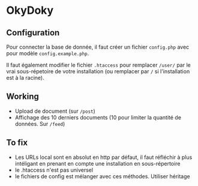 # OkyDoky

## Configuration

Pour connecter la base de donnée, il faut créer un fichier `config.php` avec pour modèle `config.example.php`.

Il faut également modifier le fichier `.htaccess` pour remplacer `/user/` par le vrai sous-répetoire de votre installation (ou remplacer par `/` si l'installation est à la racine).

## Working

- Upload de document (sur `/post`)
- Affichage des 10 derniers documents (10 pour limiter la quantité de données. Sur `/feed`)

## To fix

- Les URLs local sont en absolut en http par défaut, il faut réfléchir à plus intéligant en prenant en compte une installation en sous-répertoire
- le .htaccess n'est pas universel
- le fichiers de config est mélanger avec ces méthodes. Utiliser héritage

